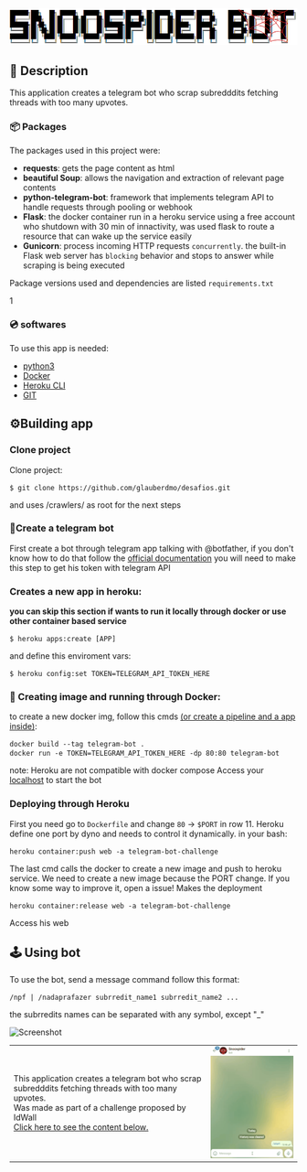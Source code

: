 ![Screenshot](img/snoospider_bot2.png)

## 📝 Description

This application creates a telegram bot who scrap subredddits fetching threads with too many upvotes.</br>

### 📦 Packages
The packages used in this project were:
- **requests**: gets the page content as html 
- **beautiful Soup**: allows the navigation and extraction of relevant page contents
- **python-telegram-bot**: framework that implements telegram API to handle requests through pooling or webhook
- **Flask**: the docker container run in a heroku service using a free account who shutdown with 30 min of innactivity, was used flask to route a resource that can wake up the service easily
- **Gunicorn**: process incoming HTTP requests `concurrently`. the built-in Flask web server has `blocking` behavior and stops to answer while scraping is being executed

Package versions used and dependencies are listed ``requirements.txt`` 

<a id="Packages">1</a>
### 💿 softwares
To use this app is needed:
- [python3](https://www.python.org/downloads/)
- [Docker](https://www.docker.com/)
- [Heroku CLI](https://devcenter.heroku.com/articles/heroku-cli)
- [GIT](https://git-scm.com/book/en/v2/Getting-Started-Installing-Git)

## ⚙️Building app

### Clone project

Clone project:
```
$ git clone https://github.com/glauberdmo/desafios.git
```
and uses /crawlers/ as root for the next steps

### 📲Create a telegram bot
First create a bot through telegram app talking with @botfather, if you don't know how to do that follow the [official documentation](https://core.telegram.org/bots#3-how-do-i-create-a-bot)
you will need to make this step to get his token with telegram API

### Creates a new app in heroku:
**you can skip this section if wants to run it locally through docker or use other container based service**
```
$ heroku apps:create [APP]
```
and define this enviroment vars:

```
$ heroku config:set TOKEN=TELEGRAM_API_TOKEN_HERE
```

### 🐳 Creating image and running through Docker:
to create a new docker img, follow this cmds [(or create a pipeline and a app inside)](https://devcenter.heroku.com/articles/heroku-cli-commands#heroku-pipelines-add-pipeline):
```
docker build --tag telegram-bot .
docker run -e TOKEN=TELEGRAM_API_TOKEN_HERE -dp 80:80 telegram-bot
```
note: Heroku are not compatible with docker compose
Access your [localhost](https://localhost:80) to start the bot

### Deploying through Heroku
First you need go to ``Dockerfile`` and change ``80`` -> ``$PORT`` in row 11. Heroku define one port by dyno and needs to control it dynamically.
in your bash:

```
heroku container:push web -a telegram-bot-challenge
```
The last cmd calls the docker to create a new image and push to heroku service. We need to create a new image because the PORT change. If you know some way to improve it, open a issue!
Makes the deployment
```
heroku container:release web -a telegram-bot-challenge
```
Access his web

## 🕹 Using bot
To use the bot, send a message command follow this format: 
```
/npf | /nadaprafazer subrredit_name1 subrredit_name2 ...
```
the subrredits names can be separated with any symbol, except "_"


![Screenshot]()
<table border="0">
 <tr>
    <td>This application creates a telegram bot who scrap subredddits fetching threads with too many upvotes.</br> 
    Was made as part of a challenge proposed by IdWall</br>
    <a href="#packages">Click here to see the content below.</a>    
    </td>
    <td><img src="img/using_snoospiderbot.gif"></td>
 </tr>
</table>